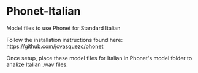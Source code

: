 # Phonet-Italian
Model files to use Phonet for Standard Italian

Follow the installation instructions found here:
https://github.com/jcvasquezc/phonet

Once setup, place these model files for Italian in Phonet's model folder to analize Italian .wav files. 
